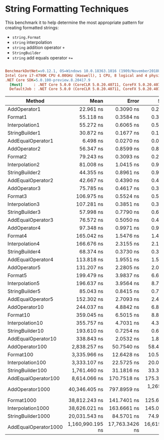 ﻿# String Formatting Techniques

This benchmark it to help determine the most appropriate pattern for creating formatted strings:
- `string.Format`
- `string` interpolation
- `string` addition operator `+`
- `StringBuilder`
- `string` add equals operator `+=`

``` ini

BenchmarkDotNet=v0.12.1, OS=Windows 10.0.18363.1016 (1909/November2018Update/19H2)
Intel Core i7-4790K CPU 4.00GHz (Haswell), 1 CPU, 8 logical and 4 physical cores
.NET Core SDK=5.0.100-preview.8.20417.9
  [Host]     : .NET Core 5.0.0 (CoreCLR 5.0.20.40711, CoreFX 5.0.20.40711), X64 RyuJIT
  DefaultJob : .NET Core 5.0.0 (CoreCLR 5.0.20.40711, CoreFX 5.0.20.40711), X64 RyuJIT


```
|               Method |             Mean |          Error |         StdDev |
|--------------------- |-----------------:|---------------:|---------------:|
|         AddOperator1 |        22.961 ns |      0.3090 ns |      0.2739 ns |
|              Format1 |        55.118 ns |      0.3584 ns |      0.3177 ns |
|       Interpolation1 |        55.272 ns |      0.6065 ns |      0.5674 ns |
|       StringBuilder1 |        30.872 ns |      0.1677 ns |      0.1568 ns |
|    AddEqualOperator1 |         6.498 ns |      0.0270 ns |      0.0239 ns |
|         AddOperator2 |        56.347 ns |      0.8599 ns |      0.8043 ns |
|              Format2 |        79.243 ns |      0.3093 ns |      0.2893 ns |
|       Interpolation2 |        81.008 ns |      1.0415 ns |      0.9232 ns |
|       StringBuilder2 |        44.355 ns |      0.8961 ns |      0.9960 ns |
|    AddEqualOperator2 |        42.667 ns |      0.4390 ns |      0.4107 ns |
|         AddOperator3 |        75.785 ns |      0.4617 ns |      0.3605 ns |
|              Format3 |       106.975 ns |      0.5524 ns |      0.5167 ns |
|       Interpolation3 |       107.281 ns |      0.3851 ns |      0.3414 ns |
|       StringBuilder3 |        57.998 ns |      0.7790 ns |      0.6906 ns |
|    AddEqualOperator3 |        76.572 ns |      0.5050 ns |      0.4477 ns |
|         AddOperator4 |        97.348 ns |      0.9971 ns |      0.9327 ns |
|              Format4 |       165.042 ns |      1.5476 ns |      1.4476 ns |
|       Interpolation4 |       166.676 ns |      2.3155 ns |      2.1659 ns |
|       StringBuilder4 |        68.374 ns |      0.3730 ns |      0.3489 ns |
|    AddEqualOperator4 |       113.818 ns |      1.9551 ns |      1.5264 ns |
|         AddOperator5 |       131.207 ns |      2.2805 ns |      2.0216 ns |
|              Format5 |       199.479 ns |      3.9837 ns |      6.6558 ns |
|       Interpolation5 |       196.637 ns |      3.9564 ns |      8.7671 ns |
|       StringBuilder5 |        85.043 ns |      0.8415 ns |      0.7459 ns |
|    AddEqualOperator5 |       152.302 ns |      2.7093 ns |      2.4017 ns |
|        AddOperator10 |       244.037 ns |      4.8842 ns |      6.8470 ns |
|             Format10 |       359.045 ns |      6.5015 ns |      8.8993 ns |
|      Interpolation10 |       355.757 ns |      4.7031 ns |      4.3993 ns |
|      StringBuilder10 |       193.610 ns |      0.7254 ns |      0.6057 ns |
|   AddEqualOperator10 |       338.843 ns |      2.0532 ns |      1.8201 ns |
|       AddOperator100 |     2,838.257 ns |     50.7540 ns |     58.4483 ns |
|            Format100 |     3,335.966 ns |     12.6428 ns |     10.5573 ns |
|     Interpolation100 |     3,333.107 ns |     22.5725 ns |     20.0099 ns |
|     StringBuilder100 |     1,761.460 ns |     31.1816 ns |     33.3640 ns |
|  AddEqualOperator100 |     8,614.066 ns |    170.7518 ns |    175.3496 ns |
|      AddOperator1000 |    40,346.405 ns |    797.8959 ns |  1,265.5475 ns |
|           Format1000 |    38,812.243 ns |    141.7401 ns |    125.6489 ns |
|    Interpolation1000 |    38,626.021 ns |    163.6661 ns |    145.0857 ns |
|    StringBuilder1000 |    20,031.543 ns |     84.5701 ns |     74.9692 ns |
| AddEqualOperator1000 | 1,160,990.195 ns | 17,763.3426 ns | 16,615.8417 ns |

